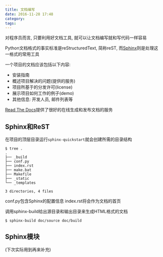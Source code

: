 ```yaml
---
title: 文档编写
date: 2016-11-28 17:48
category:
tags:
---
```


对程序员而言, 只要利用好文档工具, 就可以让文档编写就和写代码一样容易

Python文档格式的事实标准是reStructuredText, 简称reST, 而[Sphinx](http://sphinx-doc.org)则是处理这一格式的常用工具

一个项目的文档应该包括以下内容:
- 安装指南
- 概述项目解决的问题(提供的服务)
- 项目所基于的分发许可(license)
- 展示项目如何工作的例子(demo)
- 其他信息: 开发人员, 邮件列表等

[Read The Docs](https://readthedocs.org)提供了很好的在线生成和发布文档的服务

## Sphinx和ReST
在项目的顶层目录运行`sphinx-quickstart`就会创建所需的目录结构

    $ tree .
    .
    ├── _build
    ├── conf.py
    ├── index.rst
    ├── make.bat
    ├── Makefile
    ├── _static
    └── _templates

    3 directories, 4 files

conf.py包含Sphinx的配置信息
index.rst将会作为文档的首页

调用sphinx-build给出源目录和输出目录来生成HTML格式的文档

    $ sphinx-build doc/source doc/build

## Sphinx模块

(下次实际用到再来补充)
